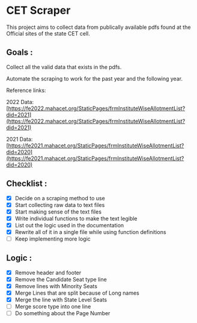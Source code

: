 # CET Scraper

This project aims to collect data from publically available pdfs found at the Official sites of the state CET cell.

## Goals :

Collect all the valid data that exists in the pdfs.

Automate the scraping to work for the past year and the following year.

Reference links:

2022 Data: [https://fe2022.mahacet.org/StaticPages/frmInstituteWiseAllotmentList?did=2021](https://fe2022.mahacet.org/StaticPages/frmInstituteWiseAllotmentList?did=2021)

2021 Data: [https://fe2021.mahacet.org/StaticPages/frmInstituteWiseAllotmentList?did=2020](https://fe2021.mahacet.org/StaticPages/frmInstituteWiseAllotmentList?did=2020)

## Checklist :

- [x]  Decide on a scraping method to use
- [x]  Start collecting raw data to text files
- [x]  Start making sense of the text files
- [x]  Write individual functions to make the text legible
- [x]  List out the logic used in the documentation
- [x]  Rewrite all of it in a single file while using function definitions
- [ ]  Keep implementing more logic

## Logic :

- [x]  Remove header and footer
- [x]  Remove the Candidate Seat type line
- [x]  Remove lines with Minority Seats
- [x]  Merge Lines that are split because of Long names
- [x]  Merge the line with State Level Seats
- [ ]  Merge score type into one line
- [ ]  Do something about the Page Number